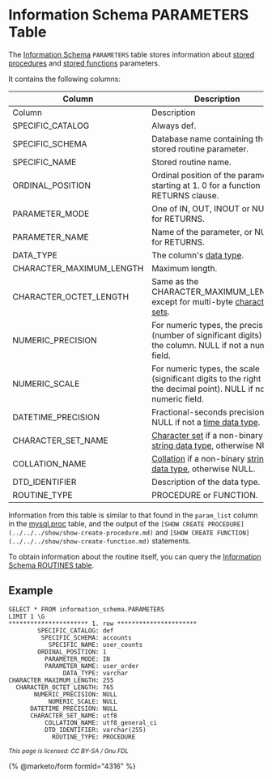 # Information Schema PARAMETERS Table

The [Information Schema](../) `PARAMETERS` table stores information about [stored procedures](../../../../../../server-usage/stored-routines/stored-procedures/) and [stored functions](../../../../../../server-usage/stored-routines/stored-functions/) parameters.

It contains the following columns:

| Column                     | Description                                                                                                                                                                    |
| -------------------------- | ------------------------------------------------------------------------------------------------------------------------------------------------------------------------------ |
| Column                     | Description                                                                                                                                                                    |
| SPECIFIC\_CATALOG          | Always def.                                                                                                                                                                    |
| SPECIFIC\_SCHEMA           | Database name containing the stored routine parameter.                                                                                                                         |
| SPECIFIC\_NAME             | Stored routine name.                                                                                                                                                           |
| ORDINAL\_POSITION          | Ordinal position of the parameter, starting at 1. 0 for a function RETURNS clause.                                                                                             |
| PARAMETER\_MODE            | One of IN, OUT, INOUT or NULL for RETURNS.                                                                                                                                     |
| PARAMETER\_NAME            | Name of the parameter, or NULL for RETURNS.                                                                                                                                    |
| DATA\_TYPE                 | The column's [data type](../../../../../data-types/).                                                                                                                          |
| CHARACTER\_MAXIMUM\_LENGTH | Maximum length.                                                                                                                                                                |
| CHARACTER\_OCTET\_LENGTH   | Same as the CHARACTER\_MAXIMUM\_LENGTH except for multi-byte [character sets](../../../../../data-types/string-data-types/character-sets/).                                    |
| NUMERIC\_PRECISION         | For numeric types, the precision (number of significant digits) for the column. NULL if not a numeric field.                                                                   |
| NUMERIC\_SCALE             | For numeric types, the scale (significant digits to the right of the decimal point). NULL if not a numeric field.                                                              |
| DATETIME\_PRECISION        | Fractional-seconds precision, or NULL if not a [time data type](../../../../../data-types/date-and-time-data-types/).                                                          |
| CHARACTER\_SET\_NAME       | [Character set](../../../../../data-types/string-data-types/character-sets/) if a non-binary [string data type](../../../../../data-types/string-data-types/), otherwise NULL. |
| COLLATION\_NAME            | [Collation](../../../../../data-types/string-data-types/character-sets/) if a non-binary [string data type](../../../../../data-types/string-data-types/), otherwise NULL.     |
| DTD\_IDENTIFIER            | Description of the data type.                                                                                                                                                  |
| ROUTINE\_TYPE              | PROCEDURE or FUNCTION.                                                                                                                                                         |

Information from this table is similar to that found in the `param_list` column in the [mysql.proc](../../the-mysql-database-tables/mysql-proc-table.md) table, and the output of the `[SHOW CREATE PROCEDURE](../../../show/show-create-procedure.md)` and `[SHOW CREATE FUNCTION](../../../show/show-create-function.md)` statements.

To obtain information about the routine itself, you can query the [Information Schema ROUTINES table](information-schema-routines-table.md).

## Example

```
SELECT * FROM information_schema.PARAMETERS
LIMIT 1 \G
********************** 1. row **********************
        SPECIFIC_CATALOG: def
         SPECIFIC_SCHEMA: accounts
           SPECIFIC_NAME: user_counts
        ORDINAL_POSITION: 1
          PARAMETER_MODE: IN
          PARAMETER_NAME: user_order
               DATA_TYPE: varchar
CHARACTER_MAXIMUM_LENGTH: 255
  CHARACTER_OCTET_LENGTH: 765
       NUMERIC_PRECISION: NULL
           NUMERIC_SCALE: NULL
      DATETIME_PRECISION: NULL
      CHARACTER_SET_NAME: utf8
          COLLATION_NAME: utf8_general_ci
          DTD_IDENTIFIER: varchar(255)
            ROUTINE_TYPE: PROCEDURE
```

<sub>_This page is licensed: CC BY-SA / Gnu FDL_</sub>

{% @marketo/form formId="4316" %}
